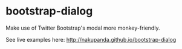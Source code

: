 bootstrap-dialog
================

Make use of Twitter Bootstrap's modal more monkey-friendly.

See live examples here: <a href="http://nakupanda.github.io/bootstrap-dialog">http://nakupanda.github.io/bootstrap-dialog</a>
